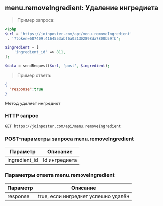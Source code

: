## menu.removeIngredient: Удаление ингредиета

> Пример запроса:

```php
<?php
$url = 'https://joinposter.com/api/menu.removeIngredient'
 . '?token=687409:4164553abf6a031302898da7800b59fb';

$ingredient = [
    'ingredient_id' => 811,
];

$data = sendRequest($url, 'post', $ingredient);
```

> Пример ответа:

```json
{  
  "response":true
}
```

Метод удаляет ингредиет

### HTTP запрос

`GET https://joinposter.com/api/menu.removeIngredient`

### POST-параметры запроса menu.removeIngredient

Параметр | Описание
-------- | --------
ingredient_id | Id ингредиета

### Параметры ответа menu.removeIngredient

Параметр | Описание
-------- | --------
response | true, если ингредиет успешно удалён
